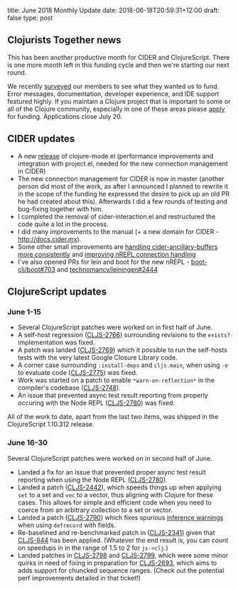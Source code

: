 title: June 2018 Monthly Update
date: 2018-06-18T20:59:31+12:00
draft: false
type: post

## Clojurists Together news

This has been another productive month for CIDER and ClojureScript. There is one more month left in this funding cycle and then we're starting our next round.

We recently [surveyed](/news/q3-2018-survey-results/) our members to see what they wanted us to fund. Error messages, documentation, developer experience, and IDE support featured highly. If you maintain a Clojure project that is important to some or all of the Clojure community, especially in one of these areas please [apply](/open-source/) for funding. Applications close July 20.

## CIDER updates

- A new [release](https://github.com/clojure-emacs/clojure-mode/commits/master) of clojure-mode.el (performance improvements and integration with project.el, needed for the new connection management in CIDER)
- The new connection management for CIDER is now in master (another person did most of the work, as after I announced I planned to rewrite it in the scope of the funding he expressed the desire to pick up an old PR he had created about this). Afterwards I did a few rounds of testing and bug-fixing together with him.
- I completed the removal of cider-interaction.el and restructured the code quite a lot in the process.
- I did many improvements to the manual (+ a new domain for CIDER - http://docs.cider.mx).
- Some other small improvements are [handling cider-ancillary-buffers more consistently](https://github.com/clojure-emacs/cider/commit/13c76efcfc94f3c97183962f91146a851bd7a9d3) and [improving nREPL connection handling](https://github.com/clojure-emacs/cider/commit/c658d8a759adc187da70efaacf800fdc0f852021)
- I've also opened PRs for lein and boot for the new nREPL - [boot-clj/boot#703](https://github.com/boot-clj/boot/pull/703) and [technomancy/leiningen#2444](https://github.com/technomancy/leiningen/pull/2444)

## ClojureScript updates

### June 1-15

- Several ClojureScript patches were worked on in first half of June.
- A self-host regression ([CLJS-2766](https://dev.clojure.org/jira/browse/CLJS-2766)) surrounding revisions to the `exists?` implementation was fixed.
- A patch was landed ([CLJS-2769](https://dev.clojure.org/jira/browse/CLJS-2769)) which it possible to run the self-hosts tests with the very latest Google Closure Library code.
- A corner case surrounding `:install-deps` and `cljs.main`, when using `-e` to evaluate code ([CLJS-2775](https://dev.clojure.org/jira/browse/CLJS-2775)) was fixed.
- Work was started on a patch to enable `*warn-on-reflection*` in the compiler's codebase ([CLJS-2748](https://dev.clojure.org/jira/browse/CLJS-2748)).
- An issue that prevented async test result reporting from properly occuring with the Node REPL ([CLJS-2780](https://dev.clojure.org/jira/browse/CLJS-2780)) was fixed.

All of the work to date, apart from the last two items, was shipped in the ClojureScript 1.10.312 release.

### June 16-30

Several ClojureScript patches were worked on in second half of June.

- Landed a fix for an issue that prevented proper async test result reporting when using the Node REPL ([CLJS-2780](https://dev.clojure.org/jira/browse/CLJS-2780)).
- Landed a patch ([CLJS-2442](https://dev.clojure.org/jira/browse/CLJS-2442)), which speeds things up when applying `set` to a set and `vec` to a vector, thus aligning with Clojure for these cases. This allows for simple and efficient code when you need to coerce from an arbitrary collection to a set or vector.
- Landed a patch ([CLJS-2790](https://dev.clojure.org/jira/browse/CLJS-2790)) which fixes spurious [inference warnings](https://clojurescript.org/guides/externs) when using `defrecord` with fields.
- Re-baselined and re-benchmarked patch in ([CLJS-2341](https://dev.clojure.org/jira/browse/CLJS-2341)) given that [CLJS-844](https://dev.clojure.org/jira/browse/CLJS-844) has been applied. (Whatever the end result is, you can count on speedups in in the range of 1.5 to 2 for `js->clj`.)
- Landed patches in [CLJS-2798](https://dev.clojure.org/jira/browse/CLJS-2798) and [CLJS-2799](https://dev.clojure.org/jira/browse/CLJS-2799), which were some minor quirks in need of fixing in preparation for [CLJS-2693](https://dev.clojure.org/jira/browse/CLJS-2693), which aims to adds support for chuncked sequence ranges. (Check out the potential perf improvements detailed in that ticket!)
